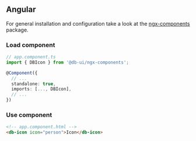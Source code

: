 ## Angular

For general installation and configuration take a look at the [ngx-components](https://www.npmjs.com/package/@db-ui/ngx-components) package.

### Load component

```ts app.component.ts
// app.component.ts
import { DBIcon } from '@db-ui/ngx-components';

@Component({
  // ...
  standalone: true,
  imports: [..., DBIcon],
  // ...
})
```

### Use component

```html app.component.html
<!-- app.component.html -->
<db-icon icon="person">Icon</db-icon>
```
